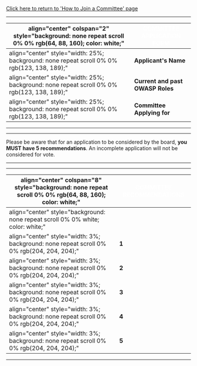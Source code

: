 [Click here to return to 'How to Join a Committee'
page](How_to_Join_a_Committee "wikilink")

-----

| align="center" colspan="2" style="background: none repeat scroll 0% 0% rgb(64, 88, 160); color: white;" | <font color="#ffffff">**COMMITTEE APPLICATION FORM**</font> |
| ------------------------------------------------------------------------------------------------------- | ----------------------------------------------------------- |
| align="center" style="width: 25%; background: none repeat scroll 0% 0% rgb(123, 138, 189);"             | **Applicant's Name**                                        |
| align="center" style="width: 25%; background: none repeat scroll 0% 0% rgb(123, 138, 189);"             | **Current and past OWASP Roles**                            |
| align="center" style="width: 25%; background: none repeat scroll 0% 0% rgb(123, 138, 189);"             | **Committee Applying for**                                  |

-----



-----

Please be aware that for an application to be considered by the board,
**you MUST have 5 recommendations**. An incomplete application will not
be considered for vote.

-----



-----

| align="center" colspan="8" style="background: none repeat scroll 0% 0% rgb(64, 88, 160); color: white;" | <font color="#ffffff">**COMMITTEE RECOMMENDATIONS**</font> |
| ------------------------------------------------------------------------------------------------------- | ---------------------------------------------------------- |
| align="center" style="background: none repeat scroll 0% 0% white; color: white;"                        | <font color="#000000"></font>                              |
| align="center" style="width: 3%; background: none repeat scroll 0% 0% rgb(204, 204, 204);"              | **1**                                                      |
| align="center" style="width: 3%; background: none repeat scroll 0% 0% rgb(204, 204, 204);"              | **2**                                                      |
| align="center" style="width: 3%; background: none repeat scroll 0% 0% rgb(204, 204, 204);"              | **3**                                                      |
| align="center" style="width: 3%; background: none repeat scroll 0% 0% rgb(204, 204, 204);"              | **4**                                                      |
| align="center" style="width: 3%; background: none repeat scroll 0% 0% rgb(204, 204, 204);"              | **5**                                                      |

-----